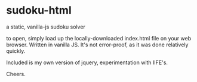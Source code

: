 # sudoku-html
a static, vanilla-js sudoku solver

to open, simply load up the locally-downloaded index.html file on your web browser. 
Written in vanilla JS. It's not error-proof, as it was done relatively quickly.

Included is my own version of jquery, experimentation with IIFE's.

Cheers.
